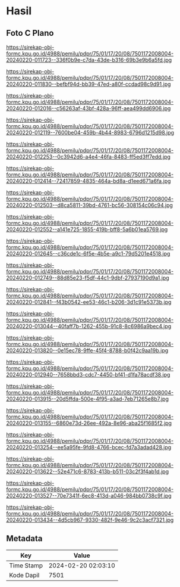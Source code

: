 # Hasil

## Foto C Plano

https://sirekap-obj-formc.kpu.go.id/4988/pemilu/pdpr/75/01/17/20/08/7501172008004-20240220-011723--336f0b9e-c7da-43de-b316-69b3e9b6a5fd.jpg

https://sirekap-obj-formc.kpu.go.id/4988/pemilu/pdpr/75/01/17/20/08/7501172008004-20240220-011830--befbf94d-bb39-47ed-a80f-ccdad98c9d91.jpg

https://sirekap-obj-formc.kpu.go.id/4988/pemilu/pdpr/75/01/17/20/08/7501172008004-20240220-012016--c56263af-43bf-428a-96ff-aea499dd6906.jpg

https://sirekap-obj-formc.kpu.go.id/4988/pemilu/pdpr/75/01/17/20/08/7501172008004-20240220-012119--7600be04-459b-4b44-8983-6796d1215d98.jpg

https://sirekap-obj-formc.kpu.go.id/4988/pemilu/pdpr/75/01/17/20/08/7501172008004-20240220-012253--0c3942d6-a4e4-46fa-8483-ff5ed3ff7edd.jpg

https://sirekap-obj-formc.kpu.go.id/4988/pemilu/pdpr/75/01/17/20/08/7501172008004-20240220-012414--72417859-4835-464a-bd8a-d1eed671a6fa.jpg

https://sirekap-obj-formc.kpu.go.id/4988/pemilu/pdpr/75/01/17/20/08/7501172008004-20240220-012503--d8ca5811-39bd-4761-bc56-308154c06c94.jpg

https://sirekap-obj-formc.kpu.go.id/4988/pemilu/pdpr/75/01/17/20/08/7501172008004-20240220-012552--a141e725-1855-419b-bff8-5a6b01ea5769.jpg

https://sirekap-obj-formc.kpu.go.id/4988/pemilu/pdpr/75/01/17/20/08/7501172008004-20240220-012645--c36cde1c-6f5e-4b5e-a9c1-79d5201e4518.jpg

https://sirekap-obj-formc.kpu.go.id/4988/pemilu/pdpr/75/01/17/20/08/7501172008004-20240220-012749--88d85e23-f5df-44c1-9dbf-27937190d9a1.jpg

https://sirekap-obj-formc.kpu.go.id/4988/pemilu/pdpr/75/01/17/20/08/7501172008004-20240220-012841--f43b0542-ee53-46c1-b206-3d1c91e5373b.jpg

https://sirekap-obj-formc.kpu.go.id/4988/pemilu/pdpr/75/01/17/20/08/7501172008004-20240220-013044--40faff7b-1262-455b-91c8-8c6986a9bec4.jpg

https://sirekap-obj-formc.kpu.go.id/4988/pemilu/pdpr/75/01/17/20/08/7501172008004-20240220-013820--0e15ec78-9ffe-45f4-8788-b0f42c9aa19b.jpg

https://sirekap-obj-formc.kpu.go.id/4988/pemilu/pdpr/75/01/17/20/08/7501172008004-20240220-012940--7658bbd3-cdc7-4450-bf41-d1fa78acdf38.jpg

https://sirekap-obj-formc.kpu.go.id/4988/pemilu/pdpr/75/01/17/20/08/7501172008004-20240220-013915--20d5ffda-500e-4f95-a3ad-7eb71265e8b7.jpg

https://sirekap-obj-formc.kpu.go.id/4988/pemilu/pdpr/75/01/17/20/08/7501172008004-20240220-013155--6860e73d-26ee-492a-8e96-aba25f1685f2.jpg

https://sirekap-obj-formc.kpu.go.id/4988/pemilu/pdpr/75/01/17/20/08/7501172008004-20240220-013254--ee5a95fe-9fd8-4766-bcec-fd7a3adad428.jpg

https://sirekap-obj-formc.kpu.go.id/4988/pemilu/pdpr/75/01/17/20/08/7501172008004-20240220-013622--52e471c6-8783-413b-b511-03c2f3f4ab1d.jpg

https://sirekap-obj-formc.kpu.go.id/4988/pemilu/pdpr/75/01/17/20/08/7501172008004-20240220-013527--70e7341f-6ec8-413d-a046-984bb0738c9f.jpg

https://sirekap-obj-formc.kpu.go.id/4988/pemilu/pdpr/75/01/17/20/08/7501172008004-20240220-013434--4d5cb967-9330-482f-9e46-9c2c3acf7321.jpg


## Metadata

| Key        | Value               |
| ---------- | ------------------- |
| Time Stamp | 2024-02-20 02:03:10 |
| Kode Dapil | 7501                |



